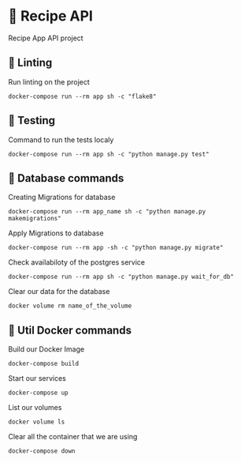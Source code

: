 # 📑 Recipe API
Recipe App API project

## 📝 Linting
Run linting on the project

    docker-compose run --rm app sh -c "flake8"


## 🧪 Testing
Command to run the tests localy

    docker-compose run --rm app sh -c "python manage.py test"

## 🐘 Database commands
Creating Migrations for database

    docker-compose run --rm app_name sh -c "python manage.py makemigrations"

Apply Migrations to database

    docker-compose run --rm app -sh -c "python manage.py migrate"

Check availabiloty of the postgres service

    docker-compose run --rm app sh -c "python manage.py wait_for_db"

Clear our data for the database

    docker volume rm name_of_the_volume

## 🐋 Util Docker commands
Build our Docker Image

    docker-compose build

Start our services

    docker-compose up

List our volumes

    docker volume ls

Clear all the container that we are using

    docker-compose down
